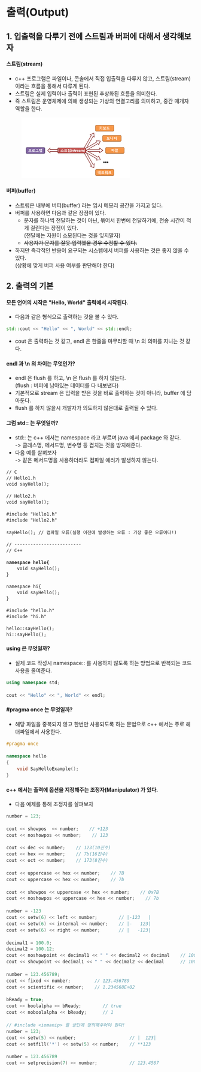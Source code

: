 # 출력(Output)

## 1. 입출력을 다루기 전에 스트림과 버퍼에 대해서 생각해보자

#### 스트림(stream)

* c++ 프로그램은 파일이나, 콘솔에서 직접 입출력을 다루지 않고, 스트림(stream) 이라는 흐름을 통해서 다루게 된다.&#x20;
* 스트림은 실제 입력이나 출력이 표현된 추상화된 흐름을 의미한다.&#x20;
* 즉 스트림은 운영체제에 의해 생성되는 가상의 연결고리를 의미하고, 중간 매개자 역할을 한다.

<figure><img src="../../.gitbook/assets/image (3) (1) (1) (1).png" alt="" width="290"><figcaption></figcaption></figure>

#### 버퍼(buffer)

* 스트림은 내부에 버퍼(buffer) 라는 임시 메모리 공간을 가지고 있다.&#x20;
* 버퍼를 사용하면 다음과 같은 장점이 있다.&#x20;
  * 문자를 하나씩 전달하는 것이 아닌, 묶어서 한번에 전달하기에, 전송 시간이 적게 걸린다는 장점이 있다. \
    (전달에는 자원이 소모된다는 것을 잊지말자)
  * ~~사용자가 문자를 잘못 입력했을 경우 수정할 수 있다.~~
* 하지만 즉각적인 반응이 요구되는 시스템에서 버퍼를 사용하는 것은 좋지 않을 수 있다.\
  (상황에 맞게 버퍼 사용 여부를 판단해야 한다)

## 2. 출력의 기본

#### 모든 언어의 시작은 "Hello, World" 출력에서 시작된다.

* 다음과 같은 형식으로 출력하는 것을 볼 수 있다. &#x20;

```cpp
std::cout << "Hello" << ", World" << std::endl;
```

* cout 은 출력하는 것 같고, endl 은 한줄을 마무리할 때 \n 의 의미를 지니는 것 같다.

#### endl 과 \n 의 차이는 무엇인가?

* endl 은 flush 를 하고, \n 은 flush 를 하지 않는다. \
  (flush : 버퍼에 남아있는 데이터를 다 내보낸다)
* 기본적으로 stream 은 입력을 받은 것을 바로 출력하는 것이 아니라, buffer 에 담아둔다.&#x20;
* flush 를 하지 않을시 개발자가 의도하지 않은대로 출력될 수 있다.&#x20;

#### 그럼 std:: 는 무엇일까?&#x20;

* std:: 는 c++ 에서는 namespace 라고 부르며 java 에서 package 와 같다.\
  \-> 클래스명, 메서드명, 변수명 등 겹치는 것을 방지해준다.
* 다음 예를 살펴보자\
  \-> 같은 메서드명을 사용하더라도 컴파일 에러가 발생하지 않는다.&#x20;

<pre class="language-cpp"><code class="lang-cpp">// C
// Hello1.h
void sayHello();

// Hello2.h
void sayHello();

#include "Hello1.h"
#include "Hello2.h"

sayHello(); // 컴파일 오류(실행 이전에 발생하는 오류 : 가장 좋은 오류이다!)

// -------------------------
// C++

<strong>namespace hello{
</strong>    void sayHello();
}

namespace hi{
    void sayHello();
}

#include "hello.h"
#include "hi.h"

hello::sayHello();
hi::sayHello();
</code></pre>

#### using 은 무엇일까?

* 실제 코드 작성시 namespace:: 를 사용하지 않도록 하는 방법으로 반복되는 코드 사용을 줄여준다.

```cpp
using namespace std;

cout << "Hello" << ", World" << endl;
```

#### #pragma once 는 무엇일까?

* 해당 파일을 중복되지 않고 한번만 사용되도록 하는 문법으로 c++ 에서는 주로 헤더파일에서 사용한다.&#x20;

```cpp
#pragma once

namespace hello
{
	void SayHelloExample();
}
```

#### c++ 에서는 출력에 옵션을 지정해주는 조정자(Manipulator) 가 있다.&#x20;

* 다음 예제를 통해 조정자를 살펴보자

```cpp
number = 123;

cout << showpos  << number;    // +123
cout << noshowpos << number;    // 123

cout << dec << number;    // 123(10진수)
cout << hex << number;    // 7b(16진수)
cout << oct << number;    // 173(8진수)

cout << uppercase << hex << number;    // 7B
cout << uppercase << hex << number;    // 7b

cout << showpos << uppercase << hex << number;    // 0x7B
cout << noshowpos << uppercase << hex << number;    // 7b

number = -123
cout << setw(6) << left << number;        // |-123   |
cout << setw(6) << internal << number;    // |-   123|
cout << setw(6) << right << number;       // |   -123|

decimal1 = 100.0;
decimal2 = 100.12;
cout << noshowpoint << decimal1 << " " << decimal2 << decimal    // 100 100.12
cout << showpoint << decimal1 << " " << decimal2 << decimal      // 100.000 100.120

number = 123.456789;
cout << fixed << number;         // 123.456789
cout << scientific << number;    // 1.234568E+02

bReady = true;
cout << boolalpha << bReady;        // true
cout << noboolalpha << bReady;      // 1

// #include <iomanip> 를 상단에 정의해주어야 한다!
number = 123;
cout << setw(5) << number;                    // |  123|
cout << setfill('*') << setw(5) << number;    // **123

number = 123.456789
cout << setprecision(7) << number;            // 123.4567
```
